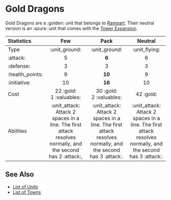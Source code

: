 # Gold Dragons

Gold Dragons are a :golden: unit that belongs to [Rampart](../towns/rampart.md).
Their neutral version is an :azure: unit that comes with the [Tower Expansion](../content.md).


| Statistics | Few | Pack | Neutral |
| :--- | :---: | :---: | :---: |
| Type | :unit_ground: | :unit_ground: | :unit_flying: |
| :attack: | 5 | **6** | 6 |
| :defense: | 3 | 3 | 3 |
| :health_points: | 9 | **10** | 9 |
| :initiative: | 10 | **16** | 10 |
| Cost | 22 :gold:<br>1 :valuables: | 30 :gold:<br>2 :valuables: | 42 :gold: |
| Abilities | :unit_attack: Attack 2 spaces in a line. The first attack resolves normally, and the second has 2 :attack:, | :unit_attack: Attack 2 spaces in a line. The first attack resolves normally, and the second has 3 :attack:. | :unit_attack: Attack 2 spaces in a line. The first attack resolves normally, and the second has 3 :attack:. |


## See Also

- [List of Units](../units.md)
- [List of Towns](../towns.md)
